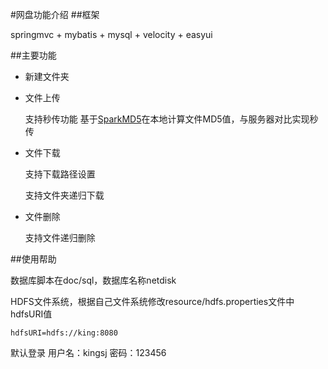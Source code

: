 #网盘功能介绍
##框架

springmvc + mybatis + mysql + velocity + easyui


##主要功能

 * 新建文件夹
 * 文件上传
 	
	支持秒传功能 基于[SparkMD5](https://github.com/satazor/SparkMD5)在本地计算文件MD5值，与服务器对比实现秒传

 * 文件下载
 	
	支持下载路径设置
	
	支持文件夹递归下载
 * 文件删除
	
	支持文件递归删除


##使用帮助
	
数据库脚本在doc/sql，数据库名称netdisk


HDFS文件系统，根据自己文件系统修改resource/hdfs.properties文件中hdfsURI值

	hdfsURI=hdfs://king:8080

默认登录
用户名：kingsj
密码：123456
